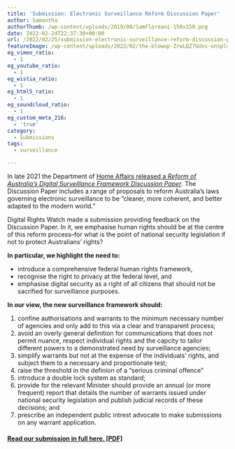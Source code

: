 ```yaml
---
title: 'Submission: Electronic Surveillance Reform Discussion Paper'
author: Samantha
authorThumb: /wp-content/uploads/2019/08/SamFloreani-150x150.png
date: 2022-02-24T22:37:30+00:00
url: /2022/02/25/submission-electronic-surveillance-reform-discussion-paper/
featureImage: /wp-content/uploads/2022/02/the-blowup-ZrwLQZ7GUxs-unsplash-scaled-1.jpg
eg_vimeo_ratio:
  - 1
eg_youtube_ratio:
  - 1
eg_wistia_ratio:
  - 1
eg_html5_ratio:
  - 1
eg_soundcloud_ratio:
  - 1
eg_custom_meta_216:
  - 'true'
category:
  - Submissions
tags:
  - surveillance

---
```

In late 2021 the Department of <span style="text-decoration: underline;"><a href="https://www.homeaffairs.gov.au/reports-and-publications/submissions-and-discussion-papers/reform-of-australias-electronic-surveillance-framework-discussion-paper">Home Affairs released a <em>Reform of Australia&#8217;s Digital Surveillance Framework Discussion Paper</em></a></span>. The Discussion Paper includes a range of proposals to reform Australia&#8217;s laws governing electronic surveillance to be &#8220;clearer, more coherent, and better adapted to the modern world.&#8221;

Digital Rights Watch made a submission providing feedback on the Discussion Paper. In it, we emphasise human rights should be at the centre of this reform process&#8211;for what is the point of national security legislation if not to protect Australians&#8217; rights?

**In particular, we highlight the need to:**

  * introduce a comprehensive federal human rights framework,
  * recognise the right to privacy at the federal level, and
  * emphasise digital security as a right of all citizens that should not be sacrified for surveillance purposes.

**In our view, the new surveillance framework should:**

  1. confine authorisations and warrants to the minimum necessary number of agencies and only add to this via a clear and transparent process;
  2. avoid an overly general definition for communications that does not permit nuance, respect individual rights and the capcity to tailor different powers to a demonstrated need by surveillance agencies;
  3. simplify warrants but not at the expense of the individuals&#8217; rights, and subject them to a necessary and proportionate test;
  4. raise the threshold in the definion of a &#8220;serious criminal offence&#8221;
  5. introduce a double lock system as standard;
  6. provide for the relevant Minister should provide an annual (or more frequent) report that details the number of warrants issued under national security legislation and publish judicial records of these decisions; and
  7. prescribe an independent public intrest advocate to make submissions on any warrant application.

#### **<span style="text-decoration: underline;"><a href="/wp-content/uploads/2022/02/Digital-Rights-Watch-submission-to-the-surveillance-review-discussion-paper-February-2022.pdf">Read our submission in full here. [PDF]</a></span>**
